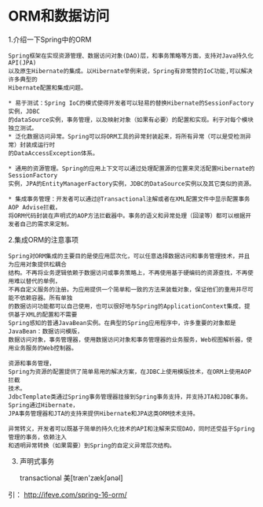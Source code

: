 # ORM和数据访问
1.介绍一下Spring中的ORM

	Spring框架在实现资源管理、数据访问对象(DAO)层，和事务策略等方面，支持对Java持久化API(JPA)
	以及原生Hibernate的集成。以Hibernate举例来说，Spring有非常赞的IoC功能,可以解决许多典型的
	Hibernate配置和集成问题。
	
	* 易于测试：Spring IoC的模式使得开发者可以轻易的替换Hibernate的SessionFactory实例，JDBC
	的dataSource实例，事务管理，以及映射对象（如果有必要）的配置和实现。利于对每个模块独立测试。
	* 泛化数据访问异常。Spring可以将ORM工具的异常封装起来，将所有异常（可以是受检测异常）封装成运行时
	的DataAccessException体系。
	
	* 通用的资源管理。Spring的应用上下文可以通过处理配置源的位置来灵活配置Hibernate的SessionFactory
	实例，JPA的EntityManagerFactory实例，JDBC的DataSource实例以及其它类似的资源。
	
	* 集成事务管理：开发者可以通过@Transactional注解或者在XML配置文件中显示配置事务AOP Advise拦截，
	将ORM代码封装在声明式的AOP方法拦截器中。事务的语义和异常处理（回滚等）都可以根据开发者自己的需求来定制。
	
2.集成ORM的注意事项

	Spring对ORM集成的主要目的是使应用层次化，可以任意选择数据访问和事务管理技术，并且为应用对象提供松耦合
	结构。不再将业务逻辑依赖于数据访问或事务策略上，不再使用基于硬编码的资源查找，不再使用难以替代的单例，
	不再自定义服务的注册。为应用提供一个简单和一致的方法来装载对象，保证他们的重用并尽可能不依赖容器。所有单独
	的数据访问功能都可以自己使用，也可以很好地与Spring的ApplicationContext集成，提供基于XML的配置和不需要
	Spring感知的普通JavaBean实例。在典型的Spring应用程序中，许多重要的对象都是JavaBean：数据访问模版，
	数据访问对象，事务管理器，使用数据访问对象和事务管理器的业务服务，Web视图解析器，使用业务服务的Web控制器。
	
	资源和事务管理，
	Spring为资源的配置提供了简单易用的解决方案，在JDBC上使用模版技术，在ORM上使用AOP拦截
	技术。
	JdbcTemplate类通过Spring事务管理器挂接到Spring事务支持，并支持JTA和JDBC事务。Spring通过Hibernate，
	JPA事务管理器和JTA的支持来提供Hibernate和JPA这类ORM技术支持。
	
	异常转义，开发者可以既基于简单的持久化技术的API和注解来实现DAO，同时还受益于Spring管理的事务，依赖注入
	和透明异常转换（如果需要）到Spring的自定义异常层次结构。
	
3. 声明式事务

	transactional 美[træn'zækʃənəl]
	
	
引：
	http://ifeve.com/spring-16-orm/
